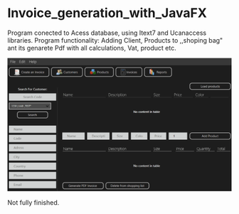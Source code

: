 # Invoice_generation_with_JavaFX
Program conected to Acess database, using Itext7 and Ucanaccess libraries.
Program functionality: Adding Client, Products to ,,shoping bag" ant its genarete Pdf with all calculations, Vat, product etc.

<img src="Invoice_generatorpdf.gif" />

<p>Not fully finished.</p>

